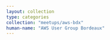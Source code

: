 ```yaml
---
layout: collection
type: categories
collection: "meetups/aws-bdx"
human-name: "AWS User Group Bordeaux"
---
```

